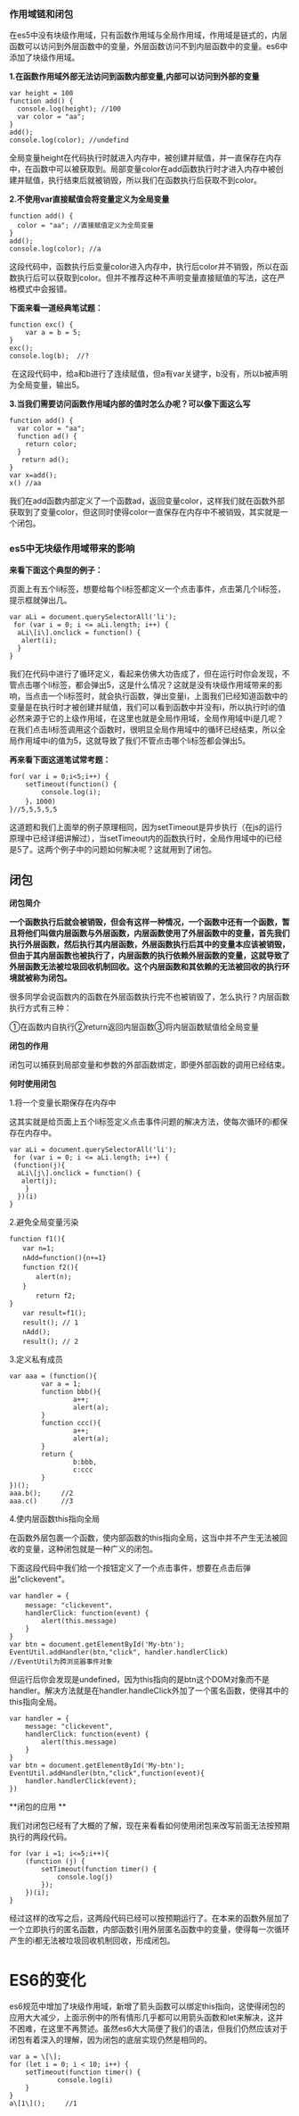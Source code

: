 ### 作用域链和闭包

在es5中没有块级作用域，只有函数作用域与全局作用域，作用域是链式的，内层函数可以访问到外层函数中的变量，外层函数访问不到内层函数中的变量。es6中添加了块级作用域。

**1.在函数作用域外部无法访问到函数内部变量,内部可以访问到外部的变量**

```
var height = 100
function add() {
  console.log(height); //100
  var color = "aa";
}
add();
console.log(color); //undefind
```

全局变量height在代码执行时就进入内存中，被创建并赋值，并一直保存在内存中，在函数中可以被获取到。局部变量color在add函数执行时才进入内存中被创建并赋值，执行结束后就被销毁，所以我们在函数执行后获取不到color。

**2.不使用var直接赋值会将变量定义为全局变量**

```
function add() {
  color = "aa"; //直接赋值定义为全局变量
}
add();
console.log(color); //a
```

这段代码中，函数执行后变量color进入内存中，执行后color并不销毁，所以在函数执行后可以获取到color。但并不推荐这种不声明变量直接赋值的写法，这在严格模式中会报错。

**下面来看一道经典笔试题：**

```
function exc() {
    var a = b = 5;
}
exc();
console.log(b);  //?
```

 在这段代码中，给a和b进行了连续赋值，但a有var关键字，b没有，所以b被声明为全局变量，输出5。 

**3.当我们需要访问函数作用域内部的值时怎么办呢？可以像下面这么写**

```
function add() {
  var color = "aa"; 
  function ad() {
    return color;
  }
   return ad();
}
var x=add(); 
x() //aa
```

我们在add函数内部定义了一个函数ad，返回变量color，这样我们就在函数外部获取到了变量color，但这同时使得color一直保存在内存中不被销毁，其实就是一个闭包。

### **es5中无块级作用域带来的影响**

**来看下面这个典型的例子：**

页面上有五个li标签，想要给每个li标签都定义一个点击事件，点击第几个li标签，提示框就弹出几。

```
var aLi = document.querySelectorAll('li');
 for (var i = 0; i <= aLi.length; i++) {    
  aLi\[i\].onclick = function() {   
   alert(i);   
  } 
}
```

我们在代码中进行了循环定义，看起来仿佛大功告成了，但在运行时你会发现，不管点击哪个li标签，都会弹出5，这是什么情况？这就是没有块级作用域带来的影响，当点击一个li标签时，就会执行函数，弹出变量i，上面我们已经知道函数中的变量是在执行时才被创建并赋值，我们可以看到函数中并没有i，所以执行时i的值必然来源于它的上级作用域，在这里也就是全局作用域，全局作用域中i是几呢？在我们点击li标签调用这个函数时，很明显全局作用域中的循环已经结束，所以全局作用域中i的值为5，这就导致了我们不管点击哪个li标签都会弹出5。

**再来看下面这道笔试常考题：**

```
for( var i = 0;i<5;i++) {
    setTimeout(function() {
        console.log(i);
    }，1000)
}//5,5,5,5,5
```

这道题和我们上面举的例子原理相同，因为setTimeout是异步执行（在js的运行原理中已经详细讲解过），当setTimeout内的函数执行时，全局作用域中的i已经是5了。这两个例子中的问题如何解决呢？这就用到了闭包。

**闭包**
------

**闭包简介**

**一个函数执行后就会被销毁，但会有这样一种情况，一个函数中还有一个函数，暂且将他们叫做内层函数与外层函数，内层函数使用了外层函数中的变量，首先我们执行外层函数，然后执行其内层函数，外层函数执行后其中的变量本应该被销毁，但由于其内层函数也被执行了，内层函数的执行依赖外层函数的变量，这就导致了外层函数无法被垃圾回收机制回收。这个内层函数和其依赖的无法被回收的执行环境就被称为闭包。**

很多同学会说函数内的函数在外层函数执行完不也被销毁了，怎么执行？内层函数执行方式有三种：

①在函数内自执行②return返回内层函数③将内层函数赋值给全局变量

**闭包的作用**

闭包可以捕获到局部变量和参数的外部函数绑定，即便外部函数的调用已经结束。

**何时使用闭包**

1.将一个变量长期保存在内存中

这其实就是给页面上五个li标签定义点击事件问题的解决方法，使每次循环的i都保存在内存中。

```
var aLi = document.querySelectorAll('li');
 for (var i = 0; i <= aLi.length; i++) {  
 (function(j){  
  aLi\[j\].onclick = function() {   
   alert(j);   
    }
  })(i)
}
```

2.避免全局变量污染

```
function f1(){
　　var n=1;
　　nAdd=function(){n+=1}
　　function f2(){
　　　　alert(n);
　　}
　　　　return f2;
}
　　var result=f1();
　　result(); // 1
　　nAdd();
　　result(); // 2
```

3.定义私有成员

```
var aaa = (function(){
        var a = 1;
        function bbb(){
                a++;
                alert(a);
        }
        function ccc(){
                a++;
                alert(a);
        }
        return {
                b:bbb,            
                c:ccc
        }
})();
aaa.b();     //2
aaa.c()      //3
```

4.使内层函数this指向全局

在函数外层包裹一个函数，使内部函数的this指向全局，这当中并不产生无法被回收的变量，这种闭包就是一种广义的闭包。

下面这段代码中我们给一个按钮定义了一个点击事件，想要在点击后弹出"clickevent"。

```
var handler = {
    message: "clickevent"，
    handlerClick: function(event) {
        alert(this.message)
    }
}
var btn = document.getElementById('My-btn');
EventUtil.addHandler(btn,"click", handler.handlerClick)
//EventUtil为跨浏览器事件对象
```

但运行后你会发现是undefined，因为this指向的是btn这个DOM对象而不是handler。解决方法就是在handler.handleClick外加了一个匿名函数，使得其中的this指向全局。

```
var handler = {
    message: "clickevent",
    handlerClick: function(event) {
        alert(this.message)
    }
}
var btn = document.getElementById('My-btn');
EventUtil.addHandler(btn,"click",function(event){
    handler.handlerClick(event);
})
```

**闭包的应用 **

我们对闭包已经有了大概的了解，现在来看看如何使用闭包来改写前面无法按预期执行的两段代码。

```
for (var i =1; i<=5;i++){
    (function (j) {
        setTimeout(function timer() {
            console.log(j)
        });
    })(i);
}
```

经过这样的改写之后，这两段代码已经可以按预期运行了。在本来的函数外层加了一个立即执行的匿名函数，内部函数引用外层匿名函数中的变量，使得每一次循环产生的i都无法被垃圾回收机制回收，形成闭包。

ES6的变化
======

es6规范中增加了块级作用域，新增了箭头函数可以绑定this指向，这使得闭包的应用大大减少，上面示例中的所有情形几乎都可以用箭头函数和let来解决，这并不困难，在这里不再赘述。虽然es6大大简便了我们的语法，但我们仍然应该对于闭包有着深入的理解，因为闭包的底层实现仍然是相同的。

```
var a = \[\];
for (let i = 0; i < 10; i++) {
    setTimeout(function timer() {
            console.log(i)
    }
}
a\[1\]();     //1
```